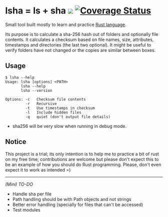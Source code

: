 # lsha = ls + sha [<img src="https://travis-ci.org/kuking/lsha.svg?branch=master">](https://travis-ci.org/kuking/lsha) [![Coverage Status](https://coveralls.io/repos/kuking/lsha/badge.svg?branch=master&service=github)](https://coveralls.io/github/kuking/lsha?branch=master)

Small tool built mostly to learn and practice [Rust language](http://www.rust-lang.org/).

Its purpose is to calculate a sha-256 hash out of folders and optionally file contents. It calculates a checksum based on file names, size, attributes, timestamps and directories (the last two optional). It might be useful to verify folders have not changed or the copies are similar between boxes.

## Usage

```
$ lsha --help
Usage: lsha [options] <PATH>
       lsha --help
       lsha --version

Options: -c   Checksum file contents
         -r   Recursive
         -t   Use timestamps in checksum
         -l   Include hidden files
         -q   quiet (don't output file details)
```

* sha256 will be very slow when running in debug mode.

## Notice
This project is a trial; its only intention is to help me to practice a bit of rust on my free time; contributions are welcome but please don't expect this to be an example of how you should do Rust programming. Please, don't even expect it to work as intended =)

---------------

_(Mini) TO-DO_
- Handle sha per file
- Path handling should be with Path objects and not strings
- Better error handling (specially for files that can't be accessed)
- Test modules
